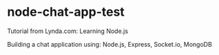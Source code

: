 # node-chat-app-test

Tutorial from Lynda.com: Learning Node.js

Building a chat application using:
Node.js, Express, Socket.io, MongoDB